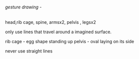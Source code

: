 
###### gesture drawing - 

head,rib cage, spine, armsx2, pelvis , legsx2

only use lines that travel around a imagined surface.

rib cage - egg shape standing up
pelvis - oval laying on its side

never use straight lines

